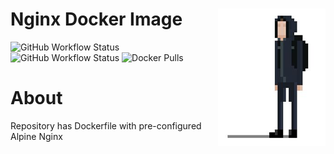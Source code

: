# <img src="docs/logo.png" alt="Noitran Logo" align="right"> Nginx Docker Image

![GitHub Workflow Status](https://img.shields.io/github/workflow/status/noitran/docker-nginx/Github%20Docker%20CI?label=Master%20Build&style=flat-square)
![GitHub Workflow Status](https://img.shields.io/github/workflow/status/noitran/docker-nginx/Github%20Docker%20Versioned%20CI?label=Release%20Build&style=flat-square)
![Docker Pulls](https://img.shields.io/docker/pulls/noitran/nginx?style=flat-square)

# About

Repository has Dockerfile with pre-configured Alpine Nginx


